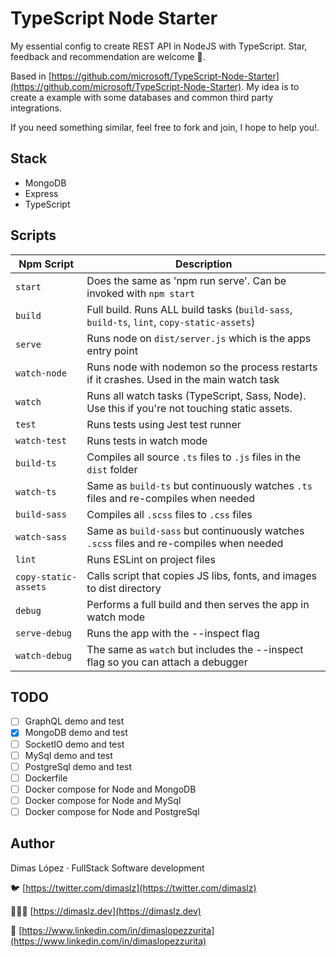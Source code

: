 # TypeScript Node Starter

My essential config to create REST API in NodeJS with TypeScript. Star, feedback and recommendation are welcome 🙂.

Based in [https://github.com/microsoft/TypeScript-Node-Starter](https://github.com/microsoft/TypeScript-Node-Starter). My idea is to create a example with some databases and common third party integrations.

If you need something similar, feel free to fork and join, I hope to help you!.


## Stack
* MongoDB
* Express
* TypeScript

## Scripts
| Npm Script | Description |
| ------------------------- | ------------------------------------------------------------------------------------------------- |
| `start`                   | Does the same as 'npm run serve'. Can be invoked with `npm start`                                 |
| `build`                   | Full build. Runs ALL build tasks (`build-sass`, `build-ts`, `lint`, `copy-static-assets`)       |
| `serve`                   | Runs node on `dist/server.js` which is the apps entry point                                       |
| `watch-node`              | Runs node with nodemon so the process restarts if it crashes. Used in the main watch task         |
| `watch`                   | Runs all watch tasks (TypeScript, Sass, Node). Use this if you're not touching static assets.     |
| `test`                    | Runs tests using Jest test runner                                                                 |
| `watch-test`              | Runs tests in watch mode                                                                          |
| `build-ts`                | Compiles all source `.ts` files to `.js` files in the `dist` folder                                 |
| `watch-ts`                | Same as `build-ts` but continuously watches `.ts` files and re-compiles when needed                |
| `build-sass`              | Compiles all `.scss` files to `.css` files                                                          |
| `watch-sass`              | Same as `build-sass` but continuously watches `.scss` files and re-compiles when needed            |
| `lint`                    | Runs ESLint on project files                                                                       |
| `copy-static-assets`      | Calls script that copies JS libs, fonts, and images to dist directory                             |
| `debug`                   | Performs a full build and then serves the app in watch mode                                       |
| `serve-debug`             | Runs the app with the --inspect flag                                                               |
| `watch-debug`             | The same as `watch` but includes the --inspect flag so you can attach a debugger                   |


## TODO
- [ ] GraphQL demo and test
- [x] MongoDB demo and test
- [ ] SocketIO demo and test
- [ ] MySql demo and test
- [ ] PostgreSql demo and test
- [ ] Dockerfile
- [ ] Docker compose for Node and MongoDB
- [ ] Docker compose for Node and MySql
- [ ] Docker compose for Node and PostgreSql

## Author
Dimas López · FullStack Software development

🐦  [https://twitter.com/dimaslz](https://twitter.com/dimaslz)

👨🏻‍💻  [https://dimaslz.dev](https://dimaslz.dev)

📄  [https://www.linkedin.com/in/dimaslopezzurita](https://www.linkedin.com/in/dimaslopezzurita)